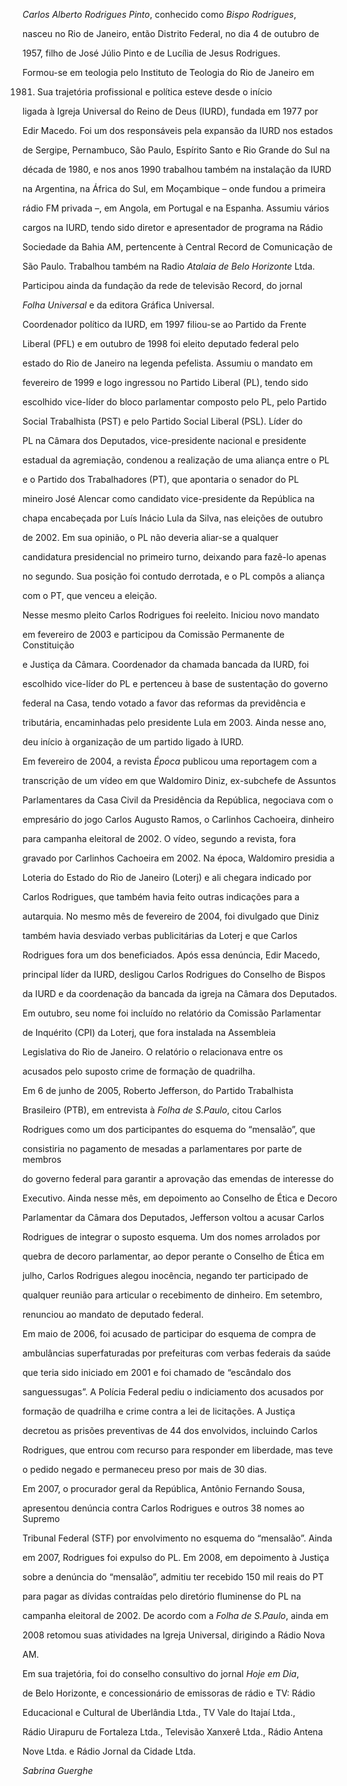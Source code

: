 

*Carlos Alberto Rodrigues Pinto*, conhecido como *Bispo Rodrigues*,

nasceu no Rio de Janeiro, então Distrito Federal, no dia 4 de outubro de

1957, filho de José Júlio Pinto e de Lucília de Jesus Rodrigues.



Formou-se em teologia pelo Instituto de Teologia do Rio de Janeiro em

1981. Sua trajetória profissional e política esteve desde o início

ligada à Igreja Universal do Reino de Deus (IURD), fundada em 1977 por

Edir Macedo. Foi um dos responsáveis pela expansão da IURD nos estados

de Sergipe, Pernambuco, São Paulo, Espírito Santo e Rio Grande do Sul na

década de 1980, e nos anos 1990 trabalhou também na instalação da IURD

na Argentina, na África do Sul, em Moçambique – onde fundou a primeira

rádio FM privada –, em Angola, em Portugal e na Espanha. Assumiu vários

cargos na IURD, tendo sido diretor e apresentador de programa na Rádio

Sociedade da Bahia AM, pertencente à Central Record de Comunicação de

São Paulo. Trabalhou também na Radio *Atalaia de Belo Horizonte* Ltda.

Participou ainda da fundação da rede de televisão Record, do jornal

*Folha Universal* e da editora Gráfica Universal.



Coordenador político da IURD, em 1997 filiou-se ao Partido da Frente

Liberal (PFL) e em outubro de 1998 foi eleito deputado federal pelo

estado do Rio de Janeiro na legenda pefelista. Assumiu o mandato em

fevereiro de 1999 e logo ingressou no Partido Liberal (PL), tendo sido

escolhido vice-líder do bloco parlamentar composto pelo PL, pelo Partido

Social Trabalhista (PST) e pelo Partido Social Liberal (PSL). Líder do

PL na Câmara dos Deputados, vice-presidente nacional e presidente

estadual da agremiação, condenou a realização de uma aliança entre o PL

e o Partido dos Trabalhadores (PT), que apontaria o senador do PL

mineiro José Alencar como candidato vice-presidente da República na

chapa encabeçada por Luís Inácio Lula da Silva, nas eleições de outubro

de 2002. Em sua opinião, o PL não deveria aliar-se a qualquer

candidatura presidencial no primeiro turno, deixando para fazê-lo apenas

no segundo. Sua posição foi contudo derrotada, e o PL compôs a aliança

com o PT, que venceu a eleição.



Nesse mesmo pleito Carlos Rodrigues foi reeleito. Iniciou novo mandato

em fevereiro de 2003 e participou da Comissão Permanente de Constituição

e Justiça da Câmara. Coordenador da chamada bancada da IURD, foi

escolhido vice-líder do PL e pertenceu à base de sustentação do governo

federal na Casa, tendo votado a favor das reformas da previdência e

tributária, encaminhadas pelo presidente Lula em 2003. Ainda nesse ano,

deu início à organização de um partido ligado à IURD. 



Em fevereiro de 2004, a revista *Época* publicou uma reportagem com a

transcrição de um vídeo em que Waldomiro Diniz, ex-subchefe de Assuntos

Parlamentares da Casa Civil da Presidência da República, negociava com o

empresário do jogo Carlos Augusto Ramos, o Carlinhos Cachoeira, dinheiro

para campanha eleitoral de 2002. O vídeo, segundo a revista, fora

gravado por Carlinhos Cachoeira em 2002. Na época, Waldomiro presidia a

Loteria do Estado do Rio de Janeiro (Loterj) e ali chegara indicado por

Carlos Rodrigues, que também havia feito outras indicações para a

autarquia. No mesmo mês de fevereiro de 2004, foi divulgado que Diniz

também havia desviado verbas publicitárias da Loterj e que Carlos

Rodrigues fora um dos beneficiados. Após essa denúncia, Edir Macedo,

principal líder da IURD, desligou Carlos Rodrigues do Conselho de Bispos

da IURD e da coordenação da bancada da igreja na Câmara dos Deputados.

Em outubro, seu nome foi incluído no relatório da Comissão Parlamentar

de Inquérito (CPI) da Loterj, que fora instalada na Assembleia

Legislativa do Rio de Janeiro. O relatório o relacionava entre os

acusados pelo suposto crime de formação de quadrilha.



Em 6 de junho de 2005, Roberto Jefferson, do Partido Trabalhista

Brasileiro (PTB), em entrevista à *Folha de S.Paulo*, citou Carlos

Rodrigues como um dos participantes do esquema do “mensalão”, que

consistiria no pagamento de mesadas a parlamentares por parte de membros

do governo federal para garantir a aprovação das emendas de interesse do

Executivo. Ainda nesse mês, em depoimento ao Conselho de Ética e Decoro

Parlamentar da Câmara dos Deputados, Jefferson voltou a acusar Carlos

Rodrigues de integrar o suposto esquema. Um dos nomes arrolados por

quebra de decoro parlamentar, ao depor perante o Conselho de Ética em

julho, Carlos Rodrigues alegou inocência, negando ter participado de

qualquer reunião para articular o recebimento de dinheiro. Em setembro,

renunciou ao mandato de deputado federal.



Em maio de 2006, foi acusado de participar do esquema de compra de

ambulâncias superfaturadas por prefeituras com verbas federais da saúde

que teria sido iniciado em 2001 e foi chamado de “escândalo dos

sanguessugas”. A Polícia Federal pediu o indiciamento dos acusados por

formação de quadrilha e crime contra a lei de licitações. A Justiça

decretou as prisões preventivas de 44 dos envolvidos, incluindo Carlos

Rodrigues, que entrou com recurso para responder em liberdade, mas teve

o pedido negado e permaneceu preso por mais de 30 dias.



Em 2007, o procurador geral da República, Antônio Fernando Sousa,

apresentou denúncia contra Carlos Rodrigues e outros 38 nomes ao Supremo

Tribunal Federal (STF) por envolvimento no esquema do “mensalão”. Ainda

em 2007, Rodrigues foi expulso do PL. Em 2008, em depoimento à Justiça

sobre a denúncia do “mensalão”, admitiu ter recebido 150 mil reais do PT

para pagar as dívidas contraídas pelo diretório fluminense do PL na

campanha eleitoral de 2002. De acordo com a *Folha de S.Paulo*, ainda em

2008 retomou suas atividades na Igreja Universal, dirigindo a Rádio Nova

AM.



Em sua trajetória, foi do conselho consultivo do jornal *Hoje em Dia*,

de Belo Horizonte, e concessionário de emissoras de rádio e TV: Rádio

Educacional e Cultural de Uberlândia Ltda., TV Vale do Itajaí Ltda.,

Rádio Uirapuru de Fortaleza Ltda., Televisão Xanxerê Ltda., Rádio Antena

Nove Ltda. e Rádio Jornal da Cidade Ltda.



*Sabrina Guerghe*




